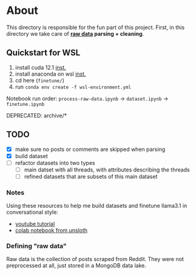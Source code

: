 # About

This directory is responsible for the fun part of this project.
First, in this directory we take care of **[raw data](#defining-raw-data) parsing + cleaning**.

## Quickstart for WSL

1. install cuda 12.1 [inst.](https://developer.nvidia.com/cuda-12-1-0-download-archive?target_os=Linux&target_arch=x86_64&Distribution=WSL-Ubuntu&target_version=2.0&target_type=deb_network)
2. install anaconda on wsl [inst.](https://gist.github.com/kauffmanes/5e74916617f9993bc3479f401dfec7da)
3. cd here (`finetune/`)
4. run `conda env create -f wsl-environment.yml`

Notebook run order:
`process-raw-data.ipynb` -> `dataset.ipynb` -> `finetune.ipynb`

DEPRECATED:
archive/*

## TODO

- [X] make sure no posts or comments are skipped when parsing
- [X] build dataset
- [ ] refactor datasets into two types
  - [ ] main datset with all threads, with attributes describing the threads
  - [ ] refined datasets that are subsets of this main dataset

### Notes

Using these resources to help me build datasets and finetune llama3.1 in conversational style:

- [youtube tutorial](https://www.youtube.com/watch?v=pxhkDaKzBaY)
- [colab notebook from unsloth](https://colab.research.google.com/drive/15OyFkGoCImV9dSsewU1wa2JuKB4-mDE_?usp=sharing)

### Defining "raw data"

Raw data is the collection of posts scraped from Reddit. They were not preprocessed at all, just stored in a MongoDB data lake.
